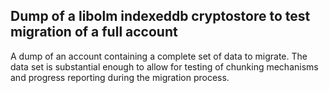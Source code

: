 ## Dump of a libolm indexeddb cryptostore to test migration of a full account

A dump of an account containing a complete set of data to migrate.
The data set is substantial enough to allow for testing of chunking mechanisms and progress reporting during the migration process.
